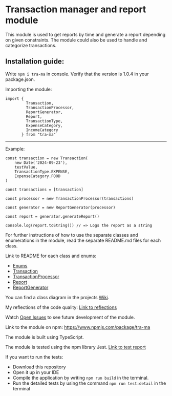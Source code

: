 # Transaction manager and report module

This module is used to get reports by time and generate a report depending on given constraints. The module could also be used to handle and categorize transactions.

## Installation guide:<br/>
Write ```npm i tra-ma``` in console. Verify that the version is 1.0.4 in your package.json.

Importing the module:
```
import {
         Transaction,
         TransactionProcessor,
         ReportGenerator,
         Report,
         TransactionType,
         ExpenseCategory,
         IncomeCategory
       } from "tra-ma"
```
_______________________________________________________________________________________________________

Example:
```
const transaction = new Transaction(
    new Date('2024-09-23'),
    testValue,
    TransactionType.EXPENSE,
    ExpenseCategory.FOOD
)

const transactions = [transaction]

const processor = new TransactionProcessor(transactions)

const generator = new ReportGenerator(processor)

const report = generator.generateReport()

console.log(report.toString()) // => Logs the report as a string
```


For further instructions of how to use the separate classes and enumerations in the module, read the separate README.md files for each class.

Link to README for each class and enums:
* [Enums](src/enums/README.md)
* [Transaction](src/modules/Transaction/README.md)
* [TransactionProcessor](src/modules/TransactionProcessor/README.md)
* [Report](src/modules/Report/README.md)
* [ReportGenerator](src/modules/ReportGenerator/README.md)

You can find a class diagram in the projects [Wiki](https://github.com/as228gc/1dv610-laboration2/wiki).

My reflections of the code quality: [Link to reflections](/reflektioner.md)

Watch [Open Issues](https://github.com/as228gc/1dv610-laboration2/issues) to see future development of the module.

Link to the module on npm: https://www.npmjs.com/package/tra-ma

The module is built using TypeScript.

The module is tested using the npm library Jest. [Link to test report](/testrapport.md)

If you want to run the tests:
* Download this repository
* Open it up in your IDE
* Compile the application by writing ```npm run build``` in the terminal.
* Run the detailed tests by using the command ```npm run test:detail``` in the terminal
